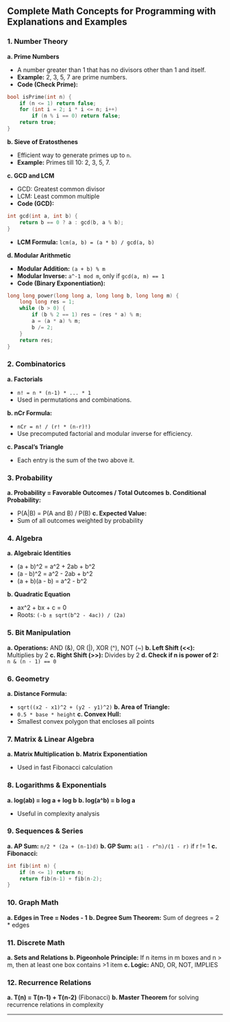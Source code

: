 ## Complete Math Concepts for Programming with Explanations and Examples

### 1. Number Theory

**a. Prime Numbers**

- A number greater than 1 that has no divisors other than 1 and itself.
- **Example:** 2, 3, 5, 7 are prime numbers.
- **Code (Check Prime):**

```cpp
bool isPrime(int n) {
    if (n <= 1) return false;
    for (int i = 2; i * i <= n; i++)
        if (n % i == 0) return false;
    return true;
}
```

**b. Sieve of Eratosthenes**

- Efficient way to generate primes up to `n`.
- **Example:** Primes till 10: 2, 3, 5, 7.

**c. GCD and LCM**

- GCD: Greatest common divisor
- LCM: Least common multiple
- **Code (GCD):**

```cpp
int gcd(int a, int b) {
    return b == 0 ? a : gcd(b, a % b);
}
```

- **LCM Formula:** `lcm(a, b) = (a * b) / gcd(a, b)`

**d. Modular Arithmetic**

- **Modular Addition:** `(a + b) % m`
- **Modular Inverse:** `a^-1 mod m`, only if `gcd(a, m) == 1`
- **Code (Binary Exponentiation):**

```cpp
long long power(long long a, long long b, long long m) {
    long long res = 1;
    while (b > 0) {
        if (b % 2 == 1) res = (res * a) % m;
        a = (a * a) % m;
        b /= 2;
    }
    return res;
}
```

### 2. Combinatorics

**a. Factorials**

- `n! = n * (n-1) * ... * 1`
- Used in permutations and combinations.

**b. nCr Formula:**

- `nCr = n! / (r! * (n-r)!)`
- Use precomputed factorial and modular inverse for efficiency.

**c. Pascal’s Triangle**

- Each entry is the sum of the two above it.

### 3. Probability

**a. Probability = Favorable Outcomes / Total Outcomes**
**b. Conditional Probability:**

- P(A|B) = P(A and B) / P(B)
  **c. Expected Value:**
- Sum of all outcomes weighted by probability

### 4. Algebra

**a. Algebraic Identities**

- (a + b)^2 = a^2 + 2ab + b^2
- (a - b)^2 = a^2 - 2ab + b^2
- (a + b)(a - b) = a^2 - b^2

**b. Quadratic Equation**

- ax^2 + bx + c = 0
- Roots: `(-b ± sqrt(b^2 - 4ac)) / (2a)`

### 5. Bit Manipulation

**a. Operations:** AND (&), OR (|), XOR (^), NOT (\~)
**b. Left Shift (<<):** Multiplies by 2
**c. Right Shift (>>):** Divides by 2
**d. Check if n is power of 2:** `n & (n - 1) == 0`

### 6. Geometry

**a. Distance Formula:**

- `sqrt((x2 - x1)^2 + (y2 - y1)^2)`
  **b. Area of Triangle:**
- `0.5 * base * height`
  **c. Convex Hull:**
- Smallest convex polygon that encloses all points

### 7. Matrix & Linear Algebra

**a. Matrix Multiplication**
**b. Matrix Exponentiation**

- Used in fast Fibonacci calculation

### 8. Logarithms & Exponentials

**a. log(ab) = log a + log b**
**b. log(a^b) = b log a**

- Useful in complexity analysis

### 9. Sequences & Series

**a. AP Sum:** `n/2 * (2a + (n-1)d)`
**b. GP Sum:** `a(1 - r^n)/(1 - r)` if r != 1
**c. Fibonacci:**

```cpp
int fib(int n) {
    if (n <= 1) return n;
    return fib(n-1) + fib(n-2);
}
```

### 10. Graph Math

**a. Edges in Tree = Nodes - 1**
**b. Degree Sum Theorem:** Sum of degrees = 2 \* edges

### 11. Discrete Math

**a. Sets and Relations**
**b. Pigeonhole Principle:** If n items in m boxes and n > m, then at least one box contains >1 item
**c. Logic:** AND, OR, NOT, IMPLIES

### 12. Recurrence Relations

**a. T(n) = T(n-1) + T(n-2)** (Fibonacci)
**b. Master Theorem** for solving recurrence relations in complexity

---
